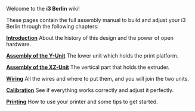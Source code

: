 Welcome to the **i3 Berlin** wiki!

These pages contain the full assembly manual to build and adjust your i3 Berlin through the following chapters:  


[**Introduction**](https://github.com/laydrop/i3-Berlin/wiki/Section-1-Introduction) About the history of this design and the power of open hardware.

[**Assembly of the Y-Unit**](https://github.com/laydrop/i3-Berlin/wiki/Section-2-Assembly-of-the-Y-Unit) The lower unit which holds the print platform.

[**Assembly of the XZ-Unit**](https://github.com/laydrop/i3-Berlin/wiki/Section-3-Assembly-of-the-XZ-Unit) The vertical part that holds the extruder.  

[**Wiring**](https://github.com/laydrop/i3-Berlin/wiki/Section-4-Wiring) All the wires and where to put them, and you will join the two units.

[**Calibration**](https://github.com/laydrop/i3-Berlin/wiki/Section-5-Calibration) See if everything works correctly and adjust it perfectly.

[**Printing**](https://github.com/laydrop/i3-Berlin/wiki/Section-6-Printing) How to use your printer and some tips to get started.  
